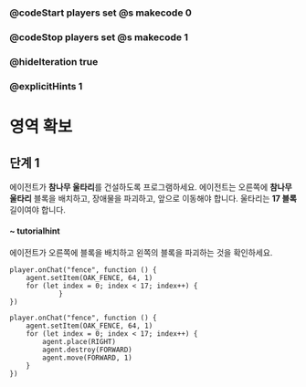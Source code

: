 ### @codeStart players set @s makecode 0
### @codeStop players set @s makecode 1

### @hideIteration true 
### @explicitHints 1


# 영역 확보

## 단계 1
에이전트가 **참나무 울타리**를 건설하도록 프로그램하세요. 에이전트는 오른쪽에 **참나무 울타리** 블록을 배치하고, 장애물을 파괴하고, 앞으로 이동해야 합니다. 울타리는 **17 블록** 길이여야 합니다.

#### ~ tutorialhint
에이전트가 오른쪽에 블록을 배치하고 왼쪽의 블록을 파괴하는 것을 확인하세요.

```blocks
player.onChat("fence", function () {
    agent.setItem(OAK_FENCE, 64, 1)
    for (let index = 0; index < 17; index++) {
            }
})
```
```ghost
player.onChat("fence", function () {
    agent.setItem(OAK_FENCE, 64, 1)
    for (let index = 0; index < 17; index++) {
        agent.place(RIGHT)
        agent.destroy(FORWARD)
        agent.move(FORWARD, 1)
    }
})
```
